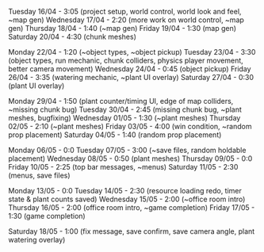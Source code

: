 Tuesday 16/04 - 3:05 (project setup, world control, world look and feel, ~map gen)
Wednesday 17/04 - 2:20 (more work on world control, ~map gen)
Thursday 18/04 - 1:40 (~map gen)
Friday 19/04 - 1:30 (map gen)
Saturday 20/04 - 4:30 (chunk meshes)

Monday 22/04 - 1:20 (~object types, ~object pickup)
Tuesday 23/04 - 3:30 (object types, run mechanic, chunk colliders, physics player movement, better camera movement)
Wednesday 24/04 - 0:45 (object pickup)
Friday 26/04 - 3:35 (watering mechanic, ~plant UI overlay)
Saturday 27/04 - 0:30 (plant UI overlay)

Monday 29/04 - 1:50 (plant counter/timing UI, edge of map colliders, ~missing chunk bug)
Tuesday 30/04 - 2:45 (missing chunk bug, ~plant meshes, bugfixing)
Wednesday 01/05 - 1:30 (~plant meshes)
Thursday 02/05 - 2:10 (~plant meshes)
Friday 03/05 - 4:00 (win condition, ~random prop placement)
Saturday 04/05 - 1:40 (random prop placement)

Monday 06/05 - 0:0
Tuesday 07/05 - 3:00 (~save files, random holdable placement)
Wednesday 08/05 - 0:50 (plant meshes)
Thursday 09/05 - 0:0
Friday 10/05 - 2:25 (top bar messages, ~menus)
Saturday 11/05 - 2:30 (menus, save files)

Monday 13/05 - 0:0
Tuesday 14/05 - 2:30 (resource loading redo, timer state & plant counts saved)
Wednesday 15/05 - 2:00 (~office room intro)
Thursday 16/05 - 2:00 (office room intro, ~game completion)
Friday 17/05 - 1:30 (game completion)

Saturday 18/05 - 1:00 (fix message, save confirm, save camera angle, plant watering overlay)